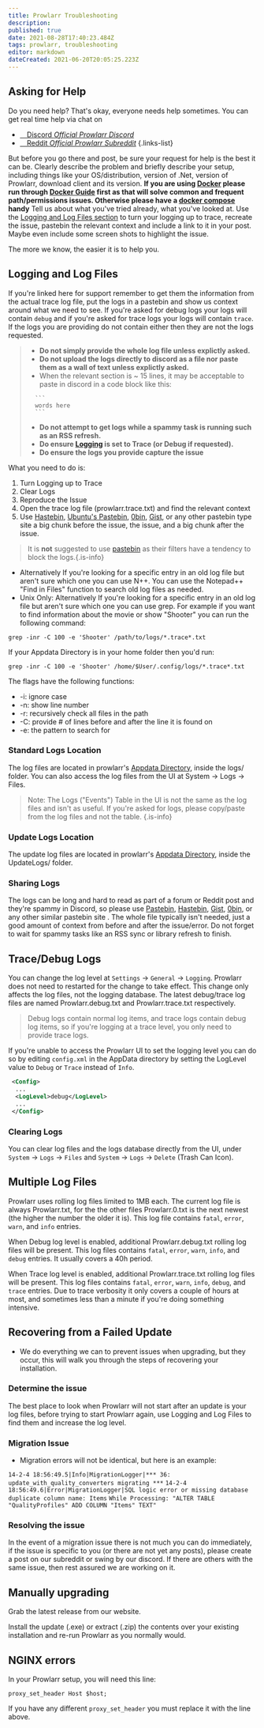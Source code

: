 ```yaml
---
title: Prowlarr Troubleshooting
description: 
published: true
date: 2021-08-28T17:40:23.484Z
tags: prowlarr, troubleshooting
editor: markdown
dateCreated: 2021-06-20T20:05:25.223Z
---
```


## Asking for Help

Do you need help? That's okay, everyone needs help sometimes. You can get real time help via chat on

- [<i class="fab fa-discord"></i>&emsp;Discord *Official Prowlarr Discord*](https://prowlarr.com/discord)
- [<i class="fab fa-reddit"></i>&emsp;Reddit *Official Prowlarr Subreddit*](https://reddit.com/r/prowlarr)
{.links-list}

But before you go there and post, be sure your request for help is the best it can be. Clearly describe the problem and briefly describe your setup, including things like your OS/distribution, version of .Net, version of Prowlarr, download client and its version. **If you are using [Docker](https://www.docker.com/) please run through [Docker Guide](/docker-guide) first as that will solve common and frequent path/permissions issues. Otherwise please have a [docker compose](/docker-guide#docker-compose) handy** Tell us about what you've tried already, what you've looked at. Use the [Logging and Log Files section](#logging-and-log-files) to turn your logging up to trace, recreate the issue, pastebin the relevant context and include a link to it in your post. Maybe even include some screen shots to highlight the issue.

The more we know, the easier it is to help you.

## Logging and Log Files

If you're linked here for support remember to get them the information from the actual trace log file, put the logs in a pastebin and show us context around what we need to see. If you're asked for debug logs your logs will contain `debug` and if you're asked for trace logs your logs will contain `trace`. If the logs you are providing do not contain either then they are not the logs requested.

>- **Do not simply provide the whole log file unless explictly asked.**
>- **Do not upload the logs directly to discord as a file nor paste them as a wall of text unless explictly asked.**
>- When the relevant section is ~ 15 lines, it may be acceptable to paste in discord in a code block like this:
>
>````none
>   ```
>   words here
>   ```
>````
>
>- **Do not attempt to get logs while a spammy task is running such as an RSS refresh.**
>- **Do ensure [Logging](/prowlarr/settings#logging) is set to Trace (or Debug if requested).**
>- **Do ensure the logs you provide capture the issue**

What you need to do is:

1. Turn Logging up to Trace
1. Clear Logs
1. Reproduce the Issue
1. Open the trace log file (prowlarr.trace.txt) and find the relevant context
1. Use [Hastebin](https://hastebin.com/), [Ubuntu's Pastebin](https://pastebin.ubuntu.com/), [0bin](https://0bin.net/), [Gist](https://gist.github.com/), or any other pastebin type site a big chunk before the issue, the issue, and a big chunk after the issue.

> It is **not** suggested to use [pastebin](https://pastebin.com) as their filters have a tendency to block the logs.{.is-info}

- Alternatively If you're looking for a specific entry in an old log file but aren't sure which one you can use N++. You can use the Notepad++ "Find in Files" function to search old log files as needed.
- Unix Only: Alternatively If you're looking for a specific entry in an old log file but aren't sure which one you can use grep. For example if you want to find information about the movie or show "Shooter" you can run the following command:

`grep -inr -C 100 -e 'Shooter' /path/to/logs/*.trace*.txt`

If your Appdata Directory is in your home folder then you'd run:

`grep -inr -C 100 -e 'Shooter' /home/$User/.config/logs/*.trace*.txt`

The flags have the following functions:

- -i: ignore case
- -n: show line number
- -r: recursively check all files in the path
- -C: provide # of lines before and after the line it is found on
- -e: the pattern to search for

### Standard Logs Location

The log files are located in prowlarr's [Appdata Directory](/prowlarr/appdata-directory), inside the logs/ folder. You can also access the log files from the UI at System -> Logs -> Files.

> Note: The Logs ("Events") Table in the UI is not the same as the log files and isn't as useful. If you're asked for logs, please copy/paste from the log files and not the table.
{.is-info}

### Update Logs Location

The update log files are located in prowlarr's [Appdata Directory](/prowlarr/appdata-directory), inside the UpdateLogs/ folder.

### Sharing Logs

The logs can be long and hard to read as part of a forum or Reddit post and they're spammy in Discord, so please use [Pastebin](https://pastebin.ubuntu.com/), [Hastebin](https://hastebin.com/), [Gist](https://gist.github.com), [0bin](https://0bin.net), or any other similar pastebin site . The whole file typically isn't needed, just a good amount of context from before and after the issue/error. Do not forget to wait for spammy tasks like an RSS sync or library refresh to finish.

## Trace/Debug Logs

You can change the log level at `Settings` -> `General` -> `Logging`. Prowlarr does not need to restarted for the change to take effect. This change only affects the log files, not the logging database. The latest debug/trace log files are named Prowlarr.debug.txt and Prowlarr.trace.txt respectively.

> Debug logs contain normal log items, and trace logs contain debug log items, so if you're logging at a trace level, you only need to provide trace logs.

If you're unable to access the Prowlarr UI to set the logging level you can do so by editing `config.xml` in the AppData directory by setting the LogLevel value to `Debug` or `Trace` instead of `Info`.

```xml
 <Config>
  ...
  <LogLevel>debug</LogLevel>
  ...
 </Config>
```

### Clearing Logs

You can clear log files and the logs database directly from the UI, under `System` -> `Logs` -> `Files` and `System` -> `Logs` -> `Delete` (Trash Can Icon).

## Multiple Log Files

Prowlarr uses rolling log files limited to 1MB each. The current log file is always Prowlarr.txt, for the the other files Prowlarr.0.txt is the next newest (the higher the number the older it is). This log file contains `fatal`, `error`, `warn`, and `info` entries.

When Debug log level is enabled, additional Prowlarr.debug.txt rolling log files will be present. This log files contains `fatal`, `error`, `warn`, `info`, and `debug` entries. It usually covers a 40h period.

When Trace log level is enabled, additional Prowlarr.trace.txt rolling log files will be present. This log files contains `fatal`, `error`, `warn`, `info`, `debug`, and `trace` entries. Due to trace verbosity it only covers a couple of hours at most, and sometimes less than a minute if you're doing something intensive.

## Recovering from a Failed Update

- We do everything we can to prevent issues when upgrading, but they occur, this will walk you through the steps of recovering your installation.

### Determine the issue

The best place to look when Prowlarr will not start after an update is your log files, before trying to start Prowlarr again, use Logging and Log Files to find them and increase the log level.

### Migration Issue

- Migration errors will not be identical, but here is an example:

`14-2-4 18:56:49.5|Info|MigrationLogger|*** 36: update_with_quality_converters migrating ***`
`14-2-4 18:56:49.6|Error|MigrationLogger|SQL logic error or missing database duplicate column name: Items`
`While Processing: "ALTER TABLE "QualityProfiles" ADD COLUMN "Items" TEXT"`

### Resolving the issue

In the event of a migration issue there is not much you can do immediately, if the issue is specific to you (or there are not yet any posts), please create a post on our subreddit or swing by our discord. If there are others with the same issue, then rest assured we are working on it.

## Manually upgrading

Grab the latest release from our website.

Install the update (.exe) or extract (.zip) the contents over your existing installation and re-run Prowlarr as you normally would.

## NGINX errors

In your Prowlarr setup, you will need this line:

`proxy_set_header Host $host;`

If you have any different `proxy_set_header` you must replace it with the line above.
